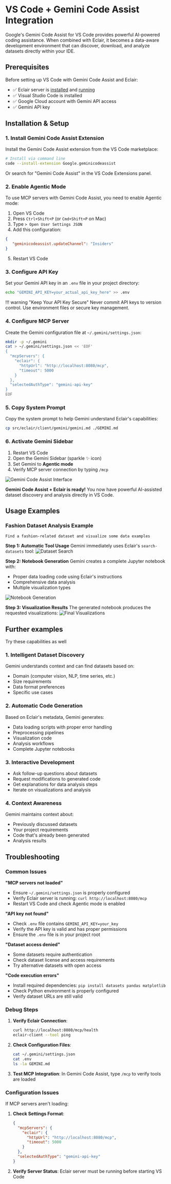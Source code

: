 # VS Code + Gemini Code Assist Integration

Google's Gemini Code Assist for VS Code provides powerful AI-powered coding assistance. When combined with Eclair, it becomes a data-aware development environment that can discover, download, and analyze datasets directly within your IDE.

## Prerequisites

Before setting up VS Code with Gemini Code Assist and Eclair:

- ✅ Eclair server is [installed](../../getting-started/installation.md) and [running](../../getting-started/running-server.md)
- ✅ Visual Studio Code is installed
- ✅ Google Cloud account with Gemini API access
- ✅ Gemini API key

## Installation & Setup

### 1. Install Gemini Code Assist Extension

Install the Gemini Code Assist extension from the VS Code marketplace:

```bash
# Install via command line
code --install-extension Google.geminicodeassist
```

Or search for "Gemini Code Assist" in the VS Code Extensions panel.

### 2. Enable Agentic Mode

To use MCP servers with Gemini Code Assist, you need to enable Agentic mode:

1. Open VS Code
2. Press `Ctrl+Shift+P` (or `Cmd+Shift+P` on Mac)  
3. Type `> Open User Settings JSON`
4. Add this configuration:

```json
{
   "geminicodeassist.updateChannel": "Insiders"
}
```

5. Restart VS Code

### 3. Configure API Key

Set your Gemini API key in an `.env` file in your project directory:

```bash
echo "GEMINI_API_KEY=your_actual_api_key_here" >> .env
```

!!! warning "Keep Your API Key Secure"
    Never commit API keys to version control. Use environment files or secure key management.

### 4. Configure MCP Server

Create the Gemini configuration file at `~/.gemini/settings.json`:

```bash
mkdir -p ~/.gemini
cat > ~/.gemini/settings.json << 'EOF'
{
  "mcpServers": {
    "eclair": {
      "httpUrl": "http://localhost:8080/mcp",
      "timeout": 5000
    }
  },
  "selectedAuthType": "gemini-api-key"
}
EOF
```

### 5. Copy System Prompt

Copy the system prompt to help Gemini understand Eclair's capabilities:

```bash
cp src/eclair/client/gemini/gemini.md ./GEMINI.md
```

### 6. Activate Gemini Sidebar

1. Restart VS Code
2. Open the Gemini Sidebar (sparkle ✨ icon)
3. Set Gemini to **Agentic mode**
4. Verify MCP server connection by typing `/mcp`

![Gemini Code Assist Interface](../../images/gca.png)


**Gemini Code Assist + Eclair is ready!** You now have powerful AI-assisted dataset discovery and analysis directly in VS Code.


## Usage Examples

### Fashion Dataset Analysis Example

```
Find a fashion-related dataset and visualize some data examples
```

**Step 1: Automatic Tool Usage**
Gemini immediately uses Eclair's `search-datasets` tool:
![Dataset Search](../../images/gca-1.png)

**Step 2: Notebook Generation**
Gemini creates a complete Jupyter notebook with:

- Proper data loading code using Eclair's instructions
- Comprehensive data analysis
- Multiple visualization types

![Notebook Generation](../../images/gca-2.png)

**Step 3: Visualization Results**
The generated notebook produces the requested visualizations:
![Final Visualizations](../../images/gca-3.png)

## Further examples
Try these capabilities as well 

### 1. Intelligent Dataset Discovery

Gemini understands context and can find datasets based on:
- Domain (computer vision, NLP, time series, etc.)
- Size requirements
- Data format preferences
- Specific use cases

### 2. Automatic Code Generation

Based on Eclair's metadata, Gemini generates:
- Data loading scripts with proper error handling
- Preprocessing pipelines
- Visualization code
- Analysis workflows
- Complete Jupyter notebooks

### 3. Interactive Development

- Ask follow-up questions about datasets
- Request modifications to generated code
- Get explanations for data analysis steps
- Iterate on visualizations and analysis

### 4. Context Awareness

Gemini maintains context about:
- Previously discussed datasets
- Your project requirements
- Code that's already been generated
- Analysis results

## Troubleshooting

### Common Issues

**"MCP servers not loaded"**

- Ensure `~/.gemini/settings.json` is properly configured
- Verify Eclair server is running: `curl http://localhost:8080/mcp`
- Restart VS Code and check Agentic mode is enabled

**"API key not found"**

- Check `.env` file contains `GEMINI_API_KEY=your_key`
- Verify the API key is valid and has proper permissions
- Ensure the `.env` file is in your project root

**"Dataset access denied"**

- Some datasets require authentication
- Check dataset license and access requirements
- Try alternative datasets with open access

**"Code execution errors"**

- Install required dependencies: `pip install datasets pandas matplotlib`
- Check Python environment is properly configured
- Verify dataset URLs are still valid

### Debug Steps

1. **Verify Eclair Connection**:
   ```bash
   curl http://localhost:8080/mcp/health
   eclair-client --tool ping
   ```

2. **Check Configuration Files**:
   ```bash
   cat ~/.gemini/settings.json
   cat .env
   ls -la GEMINI.md
   ```

3. **Test MCP Integration**:
   In Gemini Code Assist, type `/mcp` to verify tools are loaded

### Configuration Issues

If MCP servers aren't loading:

1. **Check Settings Format**:
   ```json
   {
     "mcpServers": {
       "eclair": {
         "httpUrl": "http://localhost:8080/mcp",
         "timeout": 5000
       }
     },
     "selectedAuthType": "gemini-api-key"
   }
   ```

2. **Verify Server Status**: Eclair server must be running before starting VS Code

